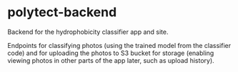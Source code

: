 # polytect-backend
Backend for the hydrophobicity classifier app and site.

Endpoints for classifying photos (using the trained model from the classifier code) and for uploading the photos to S3 bucket for storage (enabling viewing photos in other parts of the app later, such as upload history).
